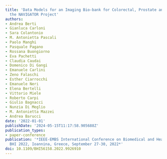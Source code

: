 ```yaml
---
title: 'Data Models for an Imaging Bio-bank for Colorectal, Prostate and Gastric Cancer:
  the NAVIGATOR Project'
authors:
- Andrea Berti
- Gianluca Carloni
- Sara Colantonio
- M. Antonietta Pascali
- Paolo Manghi
- Pasquale Pagano
- Rossana Buongiorno
- Eva Pachetti
- Claudia Caudai
- Domenico Di Gangi
- Emanuele Carlini
- Zeno Falaschi
- Esther Ciarrocchi
- Emanuele Neri
- Elena Bertelli
- Vittorio Miele
- Roberto Carpi
- Giulio Bagnacci
- Nunzia Di Meglio
- M. Antonietta Mazzei
- Andrea Barucci
date: '2022-01-01'
publishDate: '2024-05-15T11:17:58.905688Z'
publication_types:
- paper-conference
publication: '*IEEE-EMBS International Conference on Biomedical and Health Informatics,
  BHI 2022, Ioannina, Greece, September 27-30, 2022*'
doi: 10.1109/BHI56158.2022.9926910
---
```

